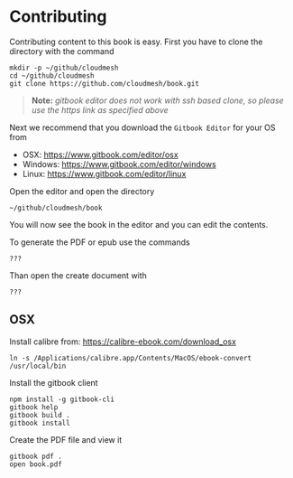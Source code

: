 # Contributing

Contributing content to this book is easy. First you have to clone the directory with the command

    mkdir -p ~/github/cloudmesh
    cd ~/github/cloudmesh
    git clone https://github.com/cloudmesh/book.git


> **Note:** *gitbook editor does not work with ssh based clone, so please use the https link as specified above*



Next we recommend that you download the ```Gitbook Editor``` for your OS from 

* OSX: https://www.gitbook.com/editor/osx
* Windows: https://www.gitbook.com/editor/windows
* Linux: https://www.gitbook.com/editor/linux

Open the editor and open the directory 

    ~/github/cloudmesh/book
    
You will now see the book in the editor and you can edit the contents.
    

To generate the PDF or epub use the commands

    ???
    
Than open the create document with 

    ???
    
## OSX

Install calibre from:
https://calibre-ebook.com/download_osx

    ln -s /Applications/calibre.app/Contents/MacOS/ebook-convert /usr/local/bin

Install the gitbook client

    npm install -g gitbook-cli
    gitbook help
    gitbook build .
    gitbook install

Create the PDF file and view it

    gitbook pdf .
    open book.pdf 
  

